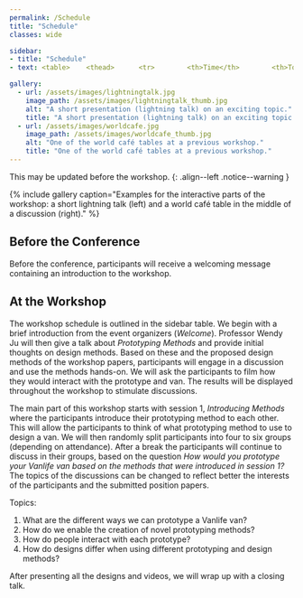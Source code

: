 ```yaml
---
permalink: /Schedule
title: "Schedule"
classes: wide

sidebar: 
- title: "Schedule"
- text: <table>    <thead>      <tr>        <th>Time</th>        <th>Topic</th>      </tr>    </thead>    <tbody>      <tr>        <td>9:00</td>        <td><i>Welcome</i></td>      </tr>      <tr>        <td>9:15</td>        <td>Prototyping Methods</td>      </tr>      <tr>        <td>9:30</td>        <td>Session 1&colon; Introducing Methods</td>     </tr>      <tr>        <td>10:00</td>        <td><i>Break</i></td>      </tr>      <tr>        <td>10:15</td>        <td>Session 2&colon; Brainstorming</td>      </tr>      <tr>        <td>10:30</td>        <td>Presenting Method</td>      </tr>      <tr>        <td>10:45</td>        <td>Session 3&colon; Designing Van</td>      </tr>      <tr>        <td>12:15</td>        <td>Presentations</td>      </tr>      <tr>        <td>12:50</td>        <td>Wrap-up</td>      </tr>      <tr>        <td>13:00</td>        <td><i>End</i></td>      </tr>      </tbody>  </table>

gallery:
  - url: /assets/images/lightningtalk.jpg
    image_path: /assets/images/lightningtalk_thumb.jpg
    alt: "A short presentation (lightning talk) on an exciting topic."
    title: "A short presentation (lightning talk) on an exciting topic."
  - url: /assets/images/worldcafe.jpg
    image_path: /assets/images/worldcafe_thumb.jpg
    alt: "One of the world café tables at a previous workshop."
    title: "One of the world café tables at a previous workshop."
---
```


This may be updated before the workshop. 
{: .align--left .notice--warning  }

{% include gallery caption="Examples for the interactive parts of the workshop: a short lightning talk (left) and a world café table in the middle of a discussion (right)." %}

## Before the Conference
Before the conference, participants will receive a welcoming message containing an introduction to the workshop. 

## At the Workshop
The workshop schedule is outlined in the sidebar table. We begin with a brief introduction from the event organizers (*Welcome*). Professor Wendy Ju will then give a talk about *Prototyping Methods*
and provide initial thoughts on design methods. Based on these and the proposed design methods of the workshop
papers, participants will engage in a discussion and use the methods hands-on. We will ask the participants to film how
they would interact with the prototype and van. The results will be displayed throughout the workshop to stimulate
discussions.

The main part of this workshop starts with session 1, *Introducing Methods* where the participants  introduce their prototyping method to each other. This will allow the participants to think of what prototyping method to use to design a van.
We will then randomly split participants into four to six groups (depending on attendance). 
After a break the participants will continue to discuss in their groups, based on the question *How would you prototype your Vanlife van based on the methods that were introduced in session 1?* The topics of the discussions can be changed to reflect better the interests of the participants and the submitted position papers. 

Topics: 
1. What are the different ways we can prototype a Vanlife van?
2. How do we enable the creation of novel prototyping methods?
3. How do people interact with each prototype?
4. How do designs differ when using different prototyping and design methods?

After presenting all the designs and videos, we will wrap up with a closing talk.


<!--
<script>
  customUtcToLocalTime(2020,10,07, 12,00 ,"slot4");
</script>
-->
